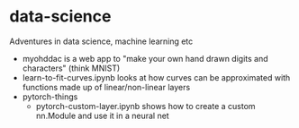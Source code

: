 # data-science
Adventures in data science, machine learning etc

- myohddac is a web app to "make your own hand drawn digits and characters" (think MNIST)
- learn-to-fit-curves.ipynb looks at how curves can be approximated with functions made up of linear/non-linear layers
- pytorch-things
    - pytorch-custom-layer.ipynb shows how to create a custom nn.Module and use it in a neural net
